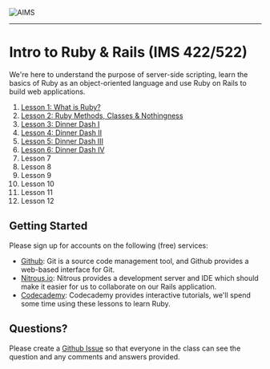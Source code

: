 ![AIMS](http://aims.muohio.edu/blog/wp-content/themes/aims_wp1/images/aims.png)

---

# Intro to Ruby & Rails (IMS 422/522)

We're here to understand the purpose of server-side scripting, learn the basics of Ruby as an object-oriented language and use Ruby on Rails to build web applications.

01. [Lesson 1: What is Ruby?](http://github.com/uhlenbrock/MU-IMS-422-522/blob/master/lessons/01.md)
02. [Lesson 2: Ruby Methods, Classes & Nothingness](http://github.com/uhlenbrock/MU-IMS-422-522/blob/master/lessons/02.md)
03. [Lesson 3: Dinner Dash I](http://github.com/uhlenbrock/MU-IMS-422-522/blob/master/lessons/03.md)
04. [Lesson 4: Dinner Dash II](http://github.com/uhlenbrock/MU-IMS-422-522/blob/master/lessons/04.md)
05. [Lesson 5: Dinner Dash III](http://github.com/uhlenbrock/MU-IMS-422-522/blob/master/lessons/05.md)
06. [Lesson 6: Dinner Dash IV](http://github.com/uhlenbrock/MU-IMS-422-522/blob/master/lessons/06.md)
07. Lesson 7
08. Lesson 8
09. Lesson 9
10. Lesson 10
11. Lesson 11
12. Lesson 12

## Getting Started

Please sign up for accounts on the following (free) services:

- [Github](https://github.com/): Git is a source code management tool, and Github provides a web-based interface for Git.
- [Nitrous.io](https://www.nitrous.io/join/KjtOo1FfFv8): Nitrous provides a development server and IDE which should make it easier for us to collaborate on our Rails application.
- [Codecademy](http://www.codecademy.com/): Codecademy provides interactive tutorials, we'll spend some time using these lessons to learn Ruby.

## Questions?

Please create a [Github Issue](https://github.com/uhlenbrock/MU-IMS-422-522/issues) so that everyone in the class can see the question and any comments and answers provided.
